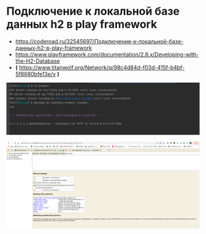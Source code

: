 
# Подключение к локальной базе данных h2 в play framework

* https://coderoad.ru/32545697/Подключение-к-локальной-базе-данных-h2-в-play-framework
* https://www.playframework.com/documentation/2.8.x/Developing-with-the-H2-Database
* **(** https://www.titanwolf.org/Network/q/98c4d84d-f03d-415f-b4bf-5f8680bfe13e/y **)**

![Screenshot-01](screenshot-01.png)

![Screenshot-02](screenshot-02.png)

